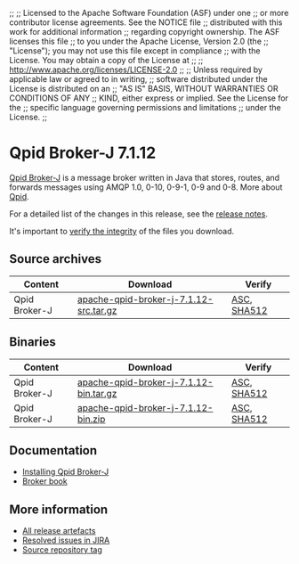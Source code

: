 ;;
;; Licensed to the Apache Software Foundation (ASF) under one
;; or more contributor license agreements.  See the NOTICE file
;; distributed with this work for additional information
;; regarding copyright ownership.  The ASF licenses this file
;; to you under the Apache License, Version 2.0 (the
;; "License"); you may not use this file except in compliance
;; with the License.  You may obtain a copy of the License at
;; 
;;   http://www.apache.org/licenses/LICENSE-2.0
;; 
;; Unless required by applicable law or agreed to in writing,
;; software distributed under the License is distributed on an
;; "AS IS" BASIS, WITHOUT WARRANTIES OR CONDITIONS OF ANY
;; KIND, either express or implied.  See the License for the
;; specific language governing permissions and limitations
;; under the License.
;;

# Qpid Broker-J 7.1.12

[Qpid Broker-J]({{site_url}}/components/broker-j/index.html) is a message broker written in Java that stores, routes,
and forwards messages using AMQP 1.0, 0-10, 0-9-1, 0-9 and 0-8.  More about
[Qpid]({{site_url}}/index.html).

For a detailed list of the changes in this release, see the [release
notes](release-notes.html).

It's important to [verify the
integrity]({{site_url}}/download.html#verify-what-you-download) of the
files you download.

## Source archives

| Content | Download | Verify |
|---------|----------|--------|
| Qpid Broker-J | [apache-qpid-broker-j-7.1.12-src.tar.gz](http://archive.apache.org/dist/qpid/broker-j/7.1.12/apache-qpid-broker-j-7.1.12-src.tar.gz) | [ASC](https://archive.apache.org/dist/qpid/broker-j/7.1.12/apache-qpid-broker-j-7.1.12-src.tar.gz.asc), [SHA512](https://archive.apache.org/dist/qpid/broker-j/7.1.12/apache-qpid-broker-j-7.1.12-src.tar.gz.sha512) |

## Binaries

| Content | Download | Verify |
|---------|----------|--------|
| Qpid Broker-J | [apache-qpid-broker-j-7.1.12-bin.tar.gz](http://archive.apache.org/dist/qpid/broker-j/7.1.12/binaries/apache-qpid-broker-j-7.1.12-bin.tar.gz) | [ASC](https://archive.apache.org/dist/qpid/broker-j/7.1.12/binaries/apache-qpid-broker-j-7.1.12-bin.tar.gz.asc), [SHA512](https://archive.apache.org/dist/qpid/broker-j/7.1.12/binaries/apache-qpid-broker-j-7.1.12-bin.tar.gz.sha512) |
| Qpid Broker-J | [apache-qpid-broker-j-7.1.12-bin.zip](http://archive.apache.org/dist/qpid/broker-j/7.1.12/binaries/apache-qpid-broker-j-7.1.12-bin.zip) | [ASC](https://archive.apache.org/dist/qpid/broker-j/7.1.12/binaries/apache-qpid-broker-j-7.1.12-bin.zip.asc), [SHA512](https://archive.apache.org/dist/qpid/broker-j/7.1.12/binaries/apache-qpid-broker-j-7.1.12-bin.zip.sha512) |

## Documentation


<div class="two-column" markdown="1">

 - [Installing Qpid Broker-J](book/Java-Broker-Installation.html)
 - [Broker book](book/index.html)

</div>


## More information

 - [All release artefacts](http://archive.apache.org/dist/qpid/broker-j/7.1.12)
 - [Resolved issues in JIRA](https://issues.apache.org/jira/issues/?jql=project+%3D+QPID+AND+fixVersion+%3D+%27qpid-java-broker-7.1.12%27+AND+resolution+%3D+%27fixed%27+ORDER+BY+priority+DESC)
 - [Source repository tag](https://gitbox.apache.org/repos/asf/qpid-broker-j.git/tree/refs/tags/7.1.12)

<script type="text/javascript">
  _deferredFunctions.push(function() {
      if ("7.1.12" === "{{current_broker_j_release}}" || "7.1.12" === "{{other_broker_j_release}}") {
          _modifyCurrentReleaseLinks();
      }
  });
</script>